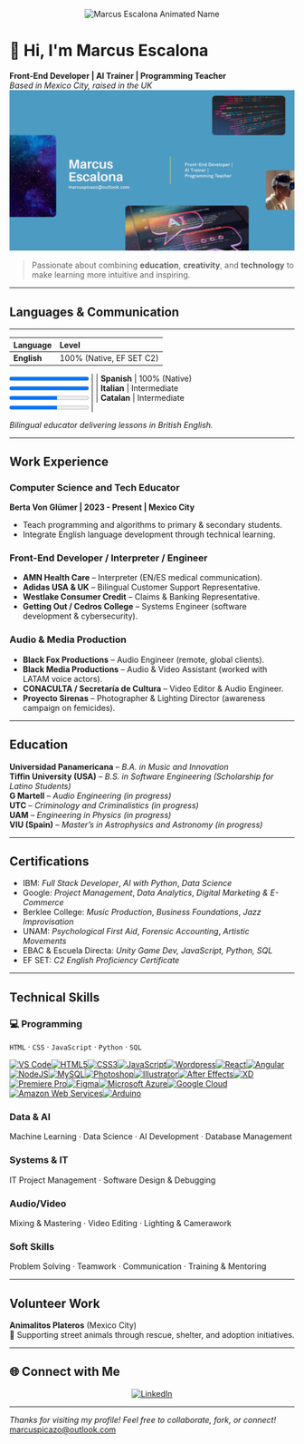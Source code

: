 
<p align="center">
  <img src="https://media1.giphy.com/media/v1.Y2lkPTc5MGI3NjExMDJscXpndmdxcjJ1djJuaGc0YXMzc21tenp0cGxicm5hc3Z1Njg2eSZlcD12MV9pbnRlcm5hbF9naWZfYnlfaWQmY3Q9cw/s63Jzew1dfO3j6nndV/giphy.gif" width="180" alt="Marcus Escalona Animated Name">
</p>

# 👋 Hi, I'm **Marcus Escalona**

**Front-End Developer | AI Trainer | Programming Teacher**  
 *Based in Mexico City, raised in the UK* 
![Banner Marcus Escalona](banner-marcus-escalona.png)


> Passionate about combining **education**, **creativity**, and **technology** to make learning more intuitive and inspiring.

---

## Languages & Communication



---



| Language | Level |
| :--- | :--- |
| **English** | 100% (Native, EF SET C2) <br> 
<progress value="100" max="100"></progress> 
|
| **Spanish** | 100% (Native) <br> <progress value="100" max="100"></progress> |
| **Italian** | Intermediate <br> <progress value="60" max="100"></progress> |
| **Catalan** | Intermediate <br> <progress value="60" max="100"></progress> |
 
 

*Bilingual educator delivering lessons in British English.*

---

##  Work Experience

###  **Computer Science and Tech Educator**  
**Berta Von Glümer | 2023 - Present | Mexico City**  
- Teach programming and algorithms to primary & secondary students.  
- Integrate English language development through technical learning.  

### **Front-End Developer / Interpreter / Engineer**  
- **AMN Health Care** – Interpreter (EN/ES medical communication).  
- **Adidas USA & UK** – Bilingual Customer Support Representative.  
- **Westlake Consumer Credit** – Claims & Banking Representative.  
- **Getting Out / Cedros College** – Systems Engineer (software development & cybersecurity).  

###  **Audio & Media Production**  
- **Black Fox Productions** – Audio Engineer (remote, global clients).  
- **Black Media Productions** – Audio & Video Assistant (worked with LATAM voice actors).  
- **CONACULTA / Secretaría de Cultura** – Video Editor & Audio Engineer.  
- **Proyecto Sirenas** – Photographer & Lighting Director (awareness campaign on femicides).  

---

##  Education

 **Universidad Panamericana** – *B.A. in Music and Innovation*  
 **Tiffin University (USA)** – *B.S. in Software Engineering* *(Scholarship for Latino Students)*  
 **G Martell** – *Audio Engineering (in progress)*  
**UTC** – *Criminology and Criminalistics (in progress)*  
 **UAM** – *Engineering in Physics (in progress)*  
 **VIU (Spain)** – *Master’s in Astrophysics and Astronomy (in progress)*  

---

##  Certifications

- IBM: *Full Stack Developer*, *AI with Python*, *Data Science*  
- Google: *Project Management*, *Data Analytics*, *Digital Marketing & E-Commerce*  
- Berklee College: *Music Production*, *Business Foundations*, *Jazz Improvisation*  
- UNAM: *Psychological First Aid*, *Forensic Accounting*, *Artistic Movements*  
- EBAC & Escuela Directa: *Unity Game Dev, JavaScript, Python, SQL*  
- EF SET: *C2 English Proficiency Certificate*

---

##  Technical Skills

### 💻 Programming
`HTML` · `CSS` · `JavaScript` · `Python` · `SQL`
<p align="left">
<a href="https://code.visualstudio.com/" target="_blank" rel="noreferrer"><img src="https://raw.githubusercontent.com/danielcranney/readme-generator/main/public/icons/skills/visualstudiocode-colored.svg" alt="VS Code" title="VS Code" width="36" height="36" /></a><a href="https://developer.mozilla.org/en-US/docs/Glossary/HTML5" target="_blank" rel="noreferrer"><img src="https://raw.githubusercontent.com/danielcranney/readme-generator/main/public/icons/skills/html5-colored.svg" alt="HTML5" title="HTML5" width="36" height="36" /></a><a href="https://www.w3.org/TR/CSS/#css" target="_blank" rel="noreferrer"><img src="https://raw.githubusercontent.com/danielcranney/readme-generator/main/public/icons/skills/css3-colored.svg" alt="CSS3" title="CSS3" width="36" height="36" /></a><a href="https://developer.mozilla.org/en-US/docs/Web/JavaScript" target="_blank" rel="noreferrer"><img src="https://raw.githubusercontent.com/danielcranney/readme-generator/main/public/icons/skills/javascript-colored.svg" alt="JavaScript" title="JavaScript" width="36" height="36" /></a><a href="https://wordpress.com" target="_blank" rel="noreferrer"><img src="https://raw.githubusercontent.com/danielcranney/readme-generator/main/public/icons/skills/wordpress-colored.svg" alt="Wordpress" title="Wordpress" width="36" height="36" /></a><a href="https://reactjs.org/" target="_blank" rel="noreferrer"><img src="https://raw.githubusercontent.com/danielcranney/readme-generator/main/public/icons/skills/react-colored.svg" alt="React" title="React" width="36" height="36" /></a><a href="https://angular.io/" target="_blank" rel="noreferrer"><img src="https://raw.githubusercontent.com/danielcranney/readme-generator/main/public/icons/skills/angularjs-colored.svg" alt="Angular" title="Angular" width="36" height="36" /></a><a href="https://nodejs.org/en/" target="_blank" rel="noreferrer"><img src="https://raw.githubusercontent.com/danielcranney/readme-generator/main/public/icons/skills/nodejs-colored.svg" alt="NodeJS" title="NodeJS" width="36" height="36" /></a><a href="https://www.mysql.com/" target="_blank" rel="noreferrer"><img src="https://raw.githubusercontent.com/danielcranney/readme-generator/main/public/icons/skills/mysql-colored.svg" alt="MySQL" title="MySQL" width="36" height="36" /></a><a href="https://www.adobe.com/uk/products/photoshop.html" target="_blank" rel="noreferrer"><img src="https://raw.githubusercontent.com/danielcranney/readme-generator/main/public/icons/skills/photoshop-colored-dark.svg" alt="Photoshop" title="Photoshop" width="36" height="36" /></a><a href="https://www.adobe.com/uk/products/illustrator.html" target="_blank" rel="noreferrer"><img src="https://raw.githubusercontent.com/danielcranney/readme-generator/main/public/icons/skills/illustrator-colored-dark.svg" alt="Illustrator" title="Illustrator" width="36" height="36" /></a><a href="https://www.adobe.com/uk/products/aftereffects.html" target="_blank" rel="noreferrer"><img src="https://raw.githubusercontent.com/danielcranney/readme-generator/main/public/icons/skills/aftereffects-colored-dark.svg" alt="After Effects" title="After Effects" width="36" height="36" /></a><a href="https://www.adobe.com/uk/products/xd.html" target="_blank" rel="noreferrer"><img src="https://raw.githubusercontent.com/danielcranney/readme-generator/main/public/icons/skills/xd-colored-dark.svg" alt="XD" title="XD" width="36" height="36" /></a><a href="https://www.adobe.com/uk/products/premiere.html" target="_blank" rel="noreferrer"><img src="https://raw.githubusercontent.com/danielcranney/readme-generator/main/public/icons/skills/premierepro-colored-dark.svg" alt="Premiere Pro" title="Premiere Pro" width="36" height="36" /></a><a href="https://www.figma.com/" target="_blank" rel="noreferrer"><img src="https://raw.githubusercontent.com/danielcranney/readme-generator/main/public/icons/skills/figma-colored.svg" alt="Figma" title="Figma" width="36" height="36" /></a><a href="https://portal.azure.com/" target="_blank" rel="noreferrer"><img src="https://raw.githubusercontent.com/danielcranney/readme-generator/main/public/icons/skills/azure-colored.svg" alt="Microsoft Azure" title="Microsoft Azure" width="36" height="36" /></a><a href="https://cloud.google.com/" target="_blank" rel="noreferrer"><img src="https://raw.githubusercontent.com/danielcranney/readme-generator/main/public/icons/skills/googlecloud-colored.svg" alt="Google Cloud" title="Google Cloud" width="36" height="36" /></a><a href="https://aws.amazon.com" target="_blank" rel="noreferrer"><img src="https://raw.githubusercontent.com/danielcranney/readme-generator/main/public/icons/skills/aws-colored-dark.svg" alt="Amazon Web Services" title="Amazon Web Services" width="36" height="36" /></a><a href="https://store.arduino.cc/?gclid=Cj0KCQjw2eilBhCCARIsAG0Pf8uueBifykWcsSS4LPESeGQfxGVKJYnzV7bz471XfknQJy_1VINVWM8aAkLtEALw_wcB" target="_blank" rel="noreferrer"><img src="https://raw.githubusercontent.com/danielcranney/readme-generator/main/public/icons/skills/arduino-colored.svg" alt="Arduino" title="Arduino" width="36" height="36" /></a>
</p>

###  Data & AI
Machine Learning · Data Science · AI Development · Database Management

###  Systems & IT
IT Project Management · Software Design & Debugging

###  Audio/Video
Mixing & Mastering · Video Editing · Lighting & Camerawork

###  Soft Skills
Problem Solving · Teamwork · Communication · Training & Mentoring

---

## Volunteer Work
**Animalitos Plateros** (Mexico City)  
🐾 Supporting street animals through rescue, shelter, and adoption initiatives.

---

## 🌐 Connect with Me

<p align="center">
  <a href="https://linkedin.com/in/marco-escalona-a23849290/" target="_blank">
    <img src="https://img.shields.io/badge/linkedin-%230077B5.svg?style=for-the-badge&logo=linkedin&logoColor=white" alt="LinkedIn">
  </a>
</p>

---

 *Thanks for visiting my profile! Feel free to collaborate, fork, or connect!*  
 marcuspicazo@outlook.com
